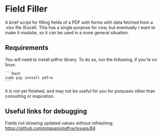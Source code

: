 # Field Filler
A brief script for filling fields of a PDF with forms with data fetched from a .xlsx file (Excel). This has a single porpose for now, but eventually I want to make it modular, so it can be used in a more general situation.

## Requirements
You will need to install pdfrw library. To do so, run the following, if you're on linux:

    ```bash
    sudo pip install pdfrw
    ```

It is not yet finished, and may not be useful for you for porpuses other than consulting or inspiration.

## Useful links for debugging
Fields not showing updated values without refreshing: https://github.com/pmaupin/pdfrw/issues/84